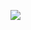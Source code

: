 ![]([https://media.giphy.com/media/l1gYcLBSdL7PoDsizo/giphy.gif](https://media1.tenor.com/m/nZFuTg76xxkAAAAC/better-call-saul-saul-goodman.gif))

